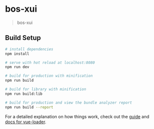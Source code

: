 # bos-xui

> bos-xui

## Build Setup

``` bash
# install dependencies
npm install

# serve with hot reload at localhost:8080
npm run dev

# build for production with minification
npm run build

# build for library with minification
npm run build:lib

# build for production and view the bundle analyzer report
npm run build --report
```

For a detailed explanation on how things work, check out the [guide](http://vuejs-templates.github.io/webpack/) and [docs for vue-loader](http://vuejs.github.io/vue-loader).
